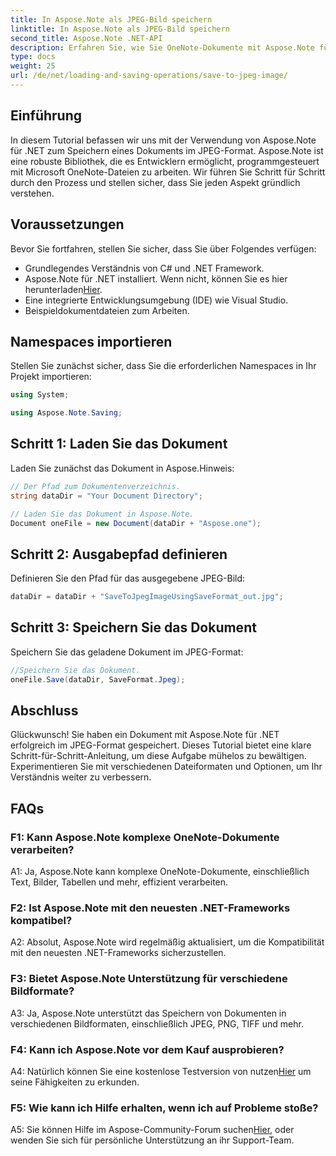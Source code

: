 ```yaml
---
title: In Aspose.Note als JPEG-Bild speichern
linktitle: In Aspose.Note als JPEG-Bild speichern
second_title: Aspose.Note .NET-API
description: Erfahren Sie, wie Sie OneNote-Dokumente mit Aspose.Note für .NET mühelos in JPEG-Bildern speichern. Schritt-für-Schritt-Anleitung enthalten.
type: docs
weight: 25
url: /de/net/loading-and-saving-operations/save-to-jpeg-image/
---
```

## Einführung

In diesem Tutorial befassen wir uns mit der Verwendung von Aspose.Note für .NET zum Speichern eines Dokuments im JPEG-Format. Aspose.Note ist eine robuste Bibliothek, die es Entwicklern ermöglicht, programmgesteuert mit Microsoft OneNote-Dateien zu arbeiten. Wir führen Sie Schritt für Schritt durch den Prozess und stellen sicher, dass Sie jeden Aspekt gründlich verstehen.

## Voraussetzungen

Bevor Sie fortfahren, stellen Sie sicher, dass Sie über Folgendes verfügen:
- Grundlegendes Verständnis von C# und .NET Framework.
-  Aspose.Note für .NET installiert. Wenn nicht, können Sie es hier herunterladen[Hier](https://releases.aspose.com/note/net/).
- Eine integrierte Entwicklungsumgebung (IDE) wie Visual Studio.
- Beispieldokumentdateien zum Arbeiten.

## Namespaces importieren

Stellen Sie zunächst sicher, dass Sie die erforderlichen Namespaces in Ihr Projekt importieren:

```csharp
using System;

using Aspose.Note.Saving;
```

## Schritt 1: Laden Sie das Dokument

Laden Sie zunächst das Dokument in Aspose.Hinweis:

```csharp
// Der Pfad zum Dokumentenverzeichnis.
string dataDir = "Your Document Directory";

// Laden Sie das Dokument in Aspose.Note.
Document oneFile = new Document(dataDir + "Aspose.one");
```

## Schritt 2: Ausgabepfad definieren

Definieren Sie den Pfad für das ausgegebene JPEG-Bild:

```csharp
dataDir = dataDir + "SaveToJpegImageUsingSaveFormat_out.jpg";
```

## Schritt 3: Speichern Sie das Dokument

Speichern Sie das geladene Dokument im JPEG-Format:

```csharp
//Speichern Sie das Dokument.
oneFile.Save(dataDir, SaveFormat.Jpeg);
```

## Abschluss

Glückwunsch! Sie haben ein Dokument mit Aspose.Note für .NET erfolgreich im JPEG-Format gespeichert. Dieses Tutorial bietet eine klare Schritt-für-Schritt-Anleitung, um diese Aufgabe mühelos zu bewältigen. Experimentieren Sie mit verschiedenen Dateiformaten und Optionen, um Ihr Verständnis weiter zu verbessern.

## FAQs

### F1: Kann Aspose.Note komplexe OneNote-Dokumente verarbeiten?

A1: Ja, Aspose.Note kann komplexe OneNote-Dokumente, einschließlich Text, Bilder, Tabellen und mehr, effizient verarbeiten.

### F2: Ist Aspose.Note mit den neuesten .NET-Frameworks kompatibel?

A2: Absolut, Aspose.Note wird regelmäßig aktualisiert, um die Kompatibilität mit den neuesten .NET-Frameworks sicherzustellen.

### F3: Bietet Aspose.Note Unterstützung für verschiedene Bildformate?

A3: Ja, Aspose.Note unterstützt das Speichern von Dokumenten in verschiedenen Bildformaten, einschließlich JPEG, PNG, TIFF und mehr.

### F4: Kann ich Aspose.Note vor dem Kauf ausprobieren?

 A4: Natürlich können Sie eine kostenlose Testversion von nutzen[Hier](https://releases.aspose.com/) um seine Fähigkeiten zu erkunden.

### F5: Wie kann ich Hilfe erhalten, wenn ich auf Probleme stoße?

A5: Sie können Hilfe im Aspose-Community-Forum suchen[Hier](https://forum.aspose.com/c/note/28), oder wenden Sie sich für persönliche Unterstützung an ihr Support-Team.